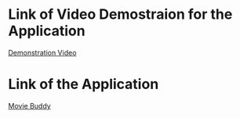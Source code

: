 # Link of Video Demostraion for the Application
[Demonstration Video](https://www.loom.com/share/1c0690fe92f34d1c9b21990a13c465cc)


# Link of the Application
[Movie Buddy](https://movie-buddy-final.herokuapp.com)
